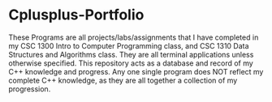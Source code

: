 # Cplusplus-Portfolio

These Programs are all projects/labs/assignments that I have completed in my CSC 1300 Intro to Computer Programming class,
and CSC 1310 Data Structures and Algorithms class.
They are all terminal applications unless otherwise specified.
This repository acts as a database and record of my C++ knowledge and progress.
Any one single program does NOT reflect my complete C++ knowledge, as they are all together a collection of my progression.
